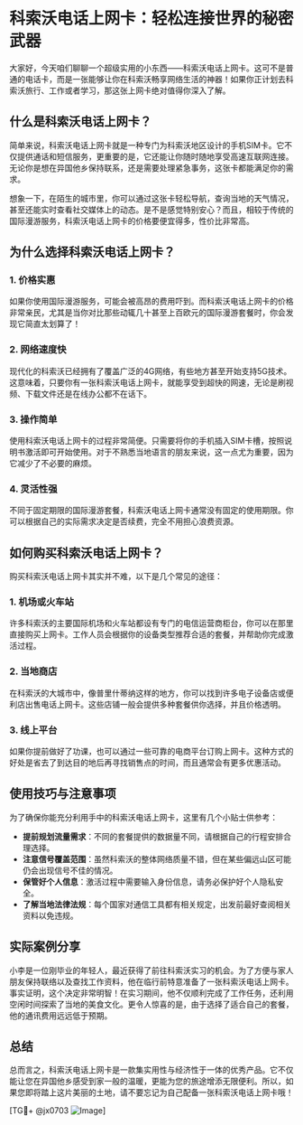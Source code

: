 # 科索沃电话上网卡：轻松连接世界的秘密武器

大家好，今天咱们聊聊一个超级实用的小东西——科索沃电话上网卡。这可不是普通的电话卡，而是一张能够让你在科索沃畅享网络生活的神器！如果你正计划去科索沃旅行、工作或者学习，那这张上网卡绝对值得你深入了解。

## 什么是科索沃电话上网卡？

简单来说，科索沃电话上网卡就是一种专门为科索沃地区设计的手机SIM卡。它不仅提供通话和短信服务，更重要的是，它还能让你随时随地享受高速互联网连接。无论你是想在异国他乡保持联系，还是需要处理紧急事务，这张卡都能满足你的需求。

想象一下，在陌生的城市里，你可以通过这张卡轻松导航，查询当地的天气情况，甚至还能实时查看社交媒体上的动态。是不是感觉特别安心？而且，相较于传统的国际漫游服务，科索沃电话上网卡的价格要便宜得多，性价比非常高。

## 为什么选择科索沃电话上网卡？

### 1. **价格实惠**
   如果你使用国际漫游服务，可能会被高昂的费用吓到。而科索沃电话上网卡的价格非常亲民，尤其是当你对比那些动辄几十甚至上百欧元的国际漫游套餐时，你会发现它简直太划算了！

### 2. **网络速度快**
   现代化的科索沃已经拥有了覆盖广泛的4G网络，有些地方甚至开始支持5G技术。这意味着，只要你有一张科索沃电话上网卡，就能享受到超快的网速，无论是刷视频、下载文件还是在线办公都不在话下。

### 3. **操作简单**
   使用科索沃电话上网卡的过程非常简便。只需要将你的手机插入SIM卡槽，按照说明书激活即可开始使用。对于不熟悉当地语言的朋友来说，这一点尤为重要，因为它减少了不必要的麻烦。

### 4. **灵活性强**
   不同于固定期限的国际漫游套餐，科索沃电话上网卡通常没有固定的使用期限。你可以根据自己的实际需求决定是否续费，完全不用担心浪费资源。

## 如何购买科索沃电话上网卡？

购买科索沃电话上网卡其实并不难，以下是几个常见的途径：

### 1. **机场或火车站**
   许多科索沃的主要国际机场和火车站都设有专门的电信运营商柜台，你可以在那里直接购买上网卡。工作人员会根据你的设备类型推荐合适的套餐，并帮助你完成激活过程。

### 2. **当地商店**
   在科索沃的大城市中，像普里什蒂纳这样的地方，你可以找到许多电子设备店或便利店出售电话上网卡。这些店铺一般会提供多种套餐供你选择，并且价格透明。

### 3. **线上平台**
   如果你提前做好了功课，也可以通过一些可靠的电商平台订购上网卡。这种方式的好处是省去了到达目的地后再寻找销售点的时间，而且通常会有更多优惠活动。

## 使用技巧与注意事项

为了确保你能充分利用手中的科索沃电话上网卡，这里有几个小贴士供参考：

- **提前规划流量需求**：不同的套餐提供的数据量不同，请根据自己的行程安排合理选择。
- **注意信号覆盖范围**：虽然科索沃的整体网络质量不错，但在某些偏远山区可能仍会出现信号不佳的情况。
- **保管好个人信息**：激活过程中需要输入身份信息，请务必保护好个人隐私安全。
- **了解当地法律法规**：每个国家对通信工具都有相关规定，出发前最好查阅相关资料以免违规。

## 实际案例分享

小李是一位刚毕业的年轻人，最近获得了前往科索沃实习的机会。为了方便与家人朋友保持联络以及查找工作资料，他在临行前特意准备了一张科索沃电话上网卡。事实证明，这个决定非常明智！在实习期间，他不仅顺利完成了工作任务，还利用空闲时间探索了当地的美食文化。更令人惊喜的是，由于选择了适合自己的套餐，他的通讯费用远远低于预期。

## 总结

总而言之，科索沃电话上网卡是一款集实用性与经济性于一体的优秀产品。它不仅能让您在异国他乡感受到家一般的温暖，更能为您的旅途增添无限便利。所以，如果您即将踏上这片美丽的土地，请不要忘记为自己配备一张科索沃电话上网卡哦！

[TG💪+ @jx0703 ![Image](https://github.com/user-attachments/assets/dbca1d08-cadb-493c-b0ec-ad6f7a83f270)]